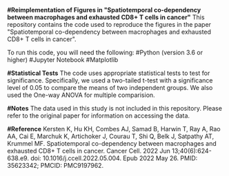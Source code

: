 **#Reimplementation of Figures in "Spatiotemporal co-dependency between macrophages and exhausted CD8+ T cells in cancer"**
This repository contains the code used to reproduce the figures in the paper "Spatiotemporal co-dependency between macrophages and exhausted CD8+ T cells in cancer".

To run this code, you will need the following:
#Python (version 3.6 or higher)
#Jupyter Notebook
#Matplotlib

**#Statistical Tests**
The code uses appropriate statistical tests to test for significance. Specifically, we used a two-tailed t-test with a significance level of 0.05 to compare the 
means of two independent groups. We also used the One-way ANOVA for multiple comparision.

**#Notes**
The data used in this study is not included in this repository. Please refer to the original paper for information on accessing the data.


**#Reference**
Kersten K, Hu KH, Combes AJ, Samad B, Harwin T, Ray A, Rao AA, Cai E, Marchuk K, Artichoker J, Courau T, Shi Q, Belk J, Satpathy AT, Krummel MF. Spatiotemporal 
co-dependency between macrophages and exhausted CD8+ T cells in cancer. Cancer Cell. 2022 Jun 13;40(6):624-638.e9. doi: 10.1016/j.ccell.2022.05.004. Epub 2022 
May 26. PMID: 35623342; PMCID: PMC9197962.

